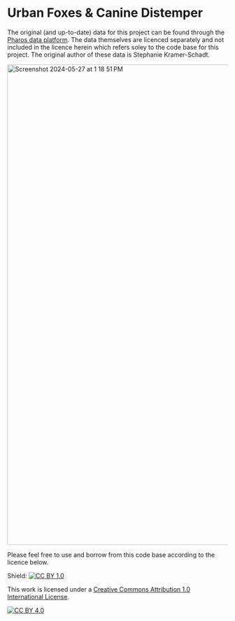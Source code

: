 # Urban Foxes & Canine Distemper

The original (and up-to-date) data for this project can be found through the [Pharos data platform](https://pharos.viralemergence.org/projects/?prj=prjDRDdtkMtWe). The data themselves are licenced separately and not included in the licence herein which refers soley to the code base for this project. The original author of these data is Stephanie Kramer-Schadt. 

<img width="1098" alt="Screenshot 2024-05-27 at 1 18 51 PM" src="https://github.com/colebrookson/urbanfox/assets/43683737/f54f35f5-9576-4199-8ffe-7b148d10f0e5">

Please feel free to use and borrow from this code base according to the licence below. 

Shield: [![CC BY 1.0][cc-by-shield]][cc-by]

This work is licensed under a
[Creative Commons Attribution 1.0 International License][cc-by].

[![CC BY 4.0][cc-by-image]][cc-by]

[cc-by]: http://creativecommons.org/licenses/by/1.0/
[cc-by-image]: https://i.creativecommons.org/l/by/1.0/88x31.png
[cc-by-shield]: https://img.shields.io/badge/License-CC%20BY%204.0-lightgrey.svg
